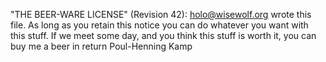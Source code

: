 "THE BEER-WARE LICENSE" (Revision 42): holo@wisewolf.org wrote this file. As long as you retain this notice you can do whatever you want with this stuff. If we meet some day, and you think this stuff is worth it, you can buy me a beer in return Poul-Henning Kamp